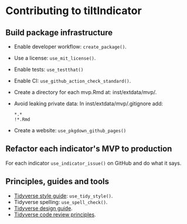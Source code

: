 # Contributing to tiltIndicator

## Build package infrastructure

* Enable developer workflow: `create_package()`.
* Use a license: `use_mit_license()`.
* Enable tests: `use_testthat()`
* Enable CI: `use_github_action_check_standard()`.
* Create a directory for each mvp.Rmd at: inst/extdata/mvp/.
* Avoid leaking private data: In inst/extdata/mvp/.gitignore add:

    ```
    *.*
    !*.Rmd
    ```

* Create a website: `use_pkgdown_github_pages()`

## Refactor each indicator's MVP to production

For each indicator `use_indicator_issue()` on GitHub and do what it says.

## Principles, guides and tools

* [Tidyverse style guide](https://style.tidyverse.org/): `use_tidy_style()`.
* Tidyverse spelling: `use_spell_check()`.
* [Tidyverse design guide](https://design.tidyverse.org/).
* [Tidyverse code review principles](https://davisvaughan.github.io/code-review/).
